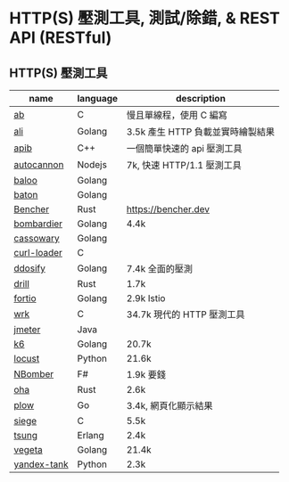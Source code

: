 # HTTP(S) 壓測工具, 測試/除錯, & REST API (RESTful)

## HTTP(S) 壓測工具

| name                                                    | language | description                       |
| ------------------------------------------------------- | -------- | --------------------------------- |
| [ab](http://en.wikipedia.org/wiki/ApacheBench)          | C        | 慢且單線程，使用 C 編寫           |
| [ali](https://github.com/nakabonne/ali)                 | Golang   | 3.5k 產生 HTTP 負載並實時繪製結果 |
| [apib](https://github.com/apigee/apib)                  | C++      | 一個簡單快速的 api 壓測工具       |
| [autocannon](https://github.com/mcollina/autocannon)    | Nodejs   | 7k, 快速 HTTP/1.1 壓測工具        |
| [baloo](https://github.com/h2non/baloo)                 | Golang   |                                   |
| [baton](https://github.com/americanexpress/baton)       | Golang   |                                   |
| [Bencher](https://github.com/bencherdev/bencher)        | Rust     | https://bencher.dev               |
| [bombardier](https://github.com/codesenberg/bombardier) | Golang   | 4.4k                              |
| [cassowary](https://github.com/rogerwelin/cassowary)    | Golang   |                                   |
| [curl-loader](https://curl-loader.sourceforge.net)      | C        |                                   |
| [ddosify](https://github.com/ddosify/ddosify)           | Golang   | 7.4k 全面的壓測                   |
| [drill](https://github.com/fcsonline/drill)             | Rust     | 1.7k                              |
| [fortio](https://github.com/istio/fortio)               | Golang   | 2.9k Istio                        |
| [wrk](https://github.com/wg/wrk)                        | C        | 34.7k 現代的 HTTP 壓測工具        |
| [jmeter](https://jmeter.apache.org)                     | Java     |                                   |
| [k6](https://k6.io/)                                    | Golang   | 20.7k                             |
| [locust](https://github.com/locustio/locust)            | Python   | 21.6k                             |
| [NBomber](https://nbomber.com)                          | F#       | 1.9k 要錢                         |
| [oha](https://github.com/hatoo/oha)                     | Rust     | 2.6k                              |
| [plow](https://github.com/six-ddc/plow)                 | Go       | 3.4k, 網頁化顯示結果              |
| [siege](https://github.com/JoeDog/siege)                | C        | 5.5k                              |
| [tsung](https://github.com/processone/tsung)            | Erlang   | 2.4k                              |
| [vegeta](https://github.com/tsenart/vegeta)             | Golang   | 21.4k                             |
| [yandex-tank](https://github.com/yandex/yandex-tank)    | Python   | 2.3k                              |
